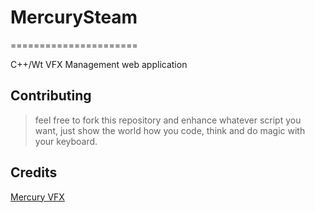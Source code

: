 # MercurySteam
======================

C++/Wt VFX Management web application


## Contributing
> feel free to fork this repository and enhance whatever script you want, just show the world how you code, think and do magic with your keyboard.

## Credits
[Mercury VFX](https://www.mercuryvfx.com/)
